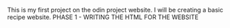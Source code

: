 This is my first project on the odin project website.
I will be creating a basic recipe website.
PHASE 1 - WRITING THE HTML FOR THE WEBSITE